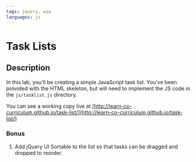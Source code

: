 ```yaml
---
tags: jquery, wip
languages: js
---
```


# Task Lists

## Description

In this lab, you'll be creating a simple JavaScript task list. You've been provided with the HTML skeleton, but will need to implement the JS code in the `js/tasklist.js` directory.

You can see a working copy live at [http://learn-co-curriculum.github.io/task-list/](http://learn-co-curriculum.github.io/task-list/)

### Bonus

1. Add jQuery UI Sortable to the list so that tasks can be dragged and dropped to reorder.
